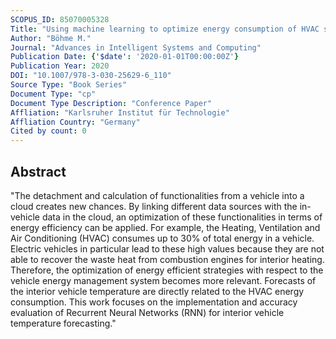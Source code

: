 ```yaml
---
SCOPUS_ID: 85070005328
Title: "Using machine learning to optimize energy consumption of HVAC systems in vehicles"
Author: "Böhme M."
Journal: "Advances in Intelligent Systems and Computing"
Publication Date: {'$date': '2020-01-01T00:00:00Z'}
Publication Year: 2020
DOI: "10.1007/978-3-030-25629-6_110"
Source Type: "Book Series"
Document Type: "cp"
Document Type Description: "Conference Paper"
Affliation: "Karlsruher Institut für Technologie"
Affliation Country: "Germany"
Cited by count: 0
---
```


## Abstract
"The detachment and calculation of functionalities from a vehicle into a cloud creates new chances. By linking different data sources with the in-vehicle data in the cloud, an optimization of these functionalities in terms of energy efficiency can be applied. For example, the Heating, Ventilation and Air Conditioning (HVAC) consumes up to 30% of total energy in a vehicle. Electric vehicles in particular lead to these high values because they are not able to recover the waste heat from combustion engines for interior heating. Therefore, the optimization of energy efficient strategies with respect to the vehicle energy management system becomes more relevant. Forecasts of the interior vehicle temperature are directly related to the HVAC energy consumption. This work focuses on the implementation and accuracy evaluation of Recurrent Neural Networks (RNN) for interior vehicle temperature forecasting."
